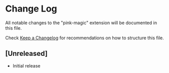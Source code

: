 # Change Log

All notable changes to the "pink-magic" extension will be documented in this file.

Check [Keep a Changelog](http://keepachangelog.com/) for recommendations on how to structure this file.

## [Unreleased]

- Initial release
